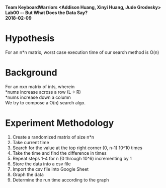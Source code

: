 <b> Team KeyboardWarriors <Addison Huang, Xinyi Huang, Jude Grodesky> <br>
Lab00 -- But What Does the Data Say? <br> 
2018-02-09 </b> <br> 

# <b> Hypothesis </b> <br>
For an n*n matrix, worst case execution time of our search method is O(n)

#  <b> Background </b> <br>
For an nxn matrix of ints, wherein <br>
*nums increase across a row (L→ R) <br>
*nums increase down a column <br>
We try to compose a O(n) search algo.

# <b> Experiment Methodology </b> <br>
1) Create a randomized matrix of size n*n <br>
2) Take current time <br> 
3) Search for the value at the top right corner (0, n-1) 10^10 times <br>
4) Take the time and find the difference in times <br>
5) Repeat steps 1-4 for n (0 through 10^6) incrementing by 1 <br>
6) Store the data into a csv file <br>
7) Import the csv file into Google Sheet <br>
8) Graph the data <br>
9) Determine the run time according to the graph <br>
